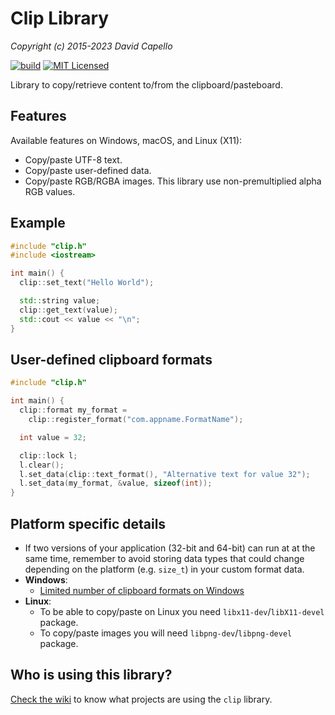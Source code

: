 # Clip Library
*Copyright (c) 2015-2023 David Capello*

[![build](https://github.com/dacap/clip/workflows/build/badge.svg)](https://github.com/dacap/clip/actions?query=workflow%3Abuild)
[![MIT Licensed](https://img.shields.io/badge/license-MIT-blue.svg)](LICENSE.txt)

Library to copy/retrieve content to/from the clipboard/pasteboard.

## Features

Available features on Windows, macOS, and Linux (X11):

* Copy/paste UTF-8 text.
* Copy/paste user-defined data.
* Copy/paste RGB/RGBA images. This library use non-premultiplied alpha RGB values.

## Example

```cpp
#include "clip.h"
#include <iostream>

int main() {
  clip::set_text("Hello World");

  std::string value;
  clip::get_text(value);
  std::cout << value << "\n";
}
```

## User-defined clipboard formats

```cpp
#include "clip.h"

int main() {
  clip::format my_format =
    clip::register_format("com.appname.FormatName");

  int value = 32;

  clip::lock l;
  l.clear();
  l.set_data(clip::text_format(), "Alternative text for value 32");
  l.set_data(my_format, &value, sizeof(int));
}
```

## Platform specific details

* If two versions of your application (32-bit and 64-bit) can run at
  at the same time, remember to avoid storing data types that could
  change depending on the platform (e.g. `size_t`) in your custom
  format data.
* **Windows**:
  - [Limited number of clipboard formats on Windows](http://blogs.msdn.com/b/oldnewthing/archive/2015/03/19/10601208.aspx)
* **Linux**:
  - To be able to copy/paste on Linux you need `libx11-dev`/`libX11-devel` package.
  - To copy/paste images you will need `libpng-dev`/`libpng-devel` package.

## Who is using this library?

[Check the wiki](https://github.com/dacap/clip/wiki#who-is-using-clip)
to know what projects are using the `clip` library.

